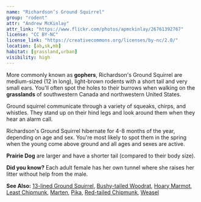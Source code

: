 ```yaml
---
name: "Richardson’s Ground Squirrel"
group: "rodent"
attr: "Andrew McKinlay"
attr_link: "https://www.flickr.com/photos/apmckinlay/26761392767"
license: "CC BY-NC"
license_link: "https://creativecommons.org/licenses/by-nc/2.0/"
location: [ab,sk,mb]
habitat: [grassland,urban]
visibility: high
---
```

More commonly known as **gophers**, Richardson's Ground Squirrel are medium-sized (12 in long), light-brown rodents with a short tail and very small ears. You'll often spot the holes to their burrows when walking on the **grasslands** of southwestern Canada and northwestern United States.

Ground squirrel communicate through a variety of squeaks, chirps, and whistles. They stand up on their hind legs and look around them when they hear an alarm call.

Richardson's Ground Squirrel hibernate for 4-8 months of the year, depending on age and sex. You're most likely to spot  them in the spring when the young come above ground and all ages and sexes are active.

__Prairie Dog__ are larger and have a shorter tail (compared to their body size).

**Did you know?** Each adult female has her own tunnel where she raises her litter without help from the male.

<!-- generated, do not edit -->
**See Also:**
[13-lined Ground Squirrel](/{{section}}/13linegs),
[Bushy-tailed Woodrat](/{{section}}/buwrat),
[Hoary Marmot](/{{section}}/hoarymar),
[Least Chipmunk](/{{section}}/leastchip),
[Marten](/{{section}}/marten),
[Pika](/{{section}}/pika),
[Red-tailed Chipmunk](/{{section}}/retchip),
[Weasel](/{{section}}/weasel)

